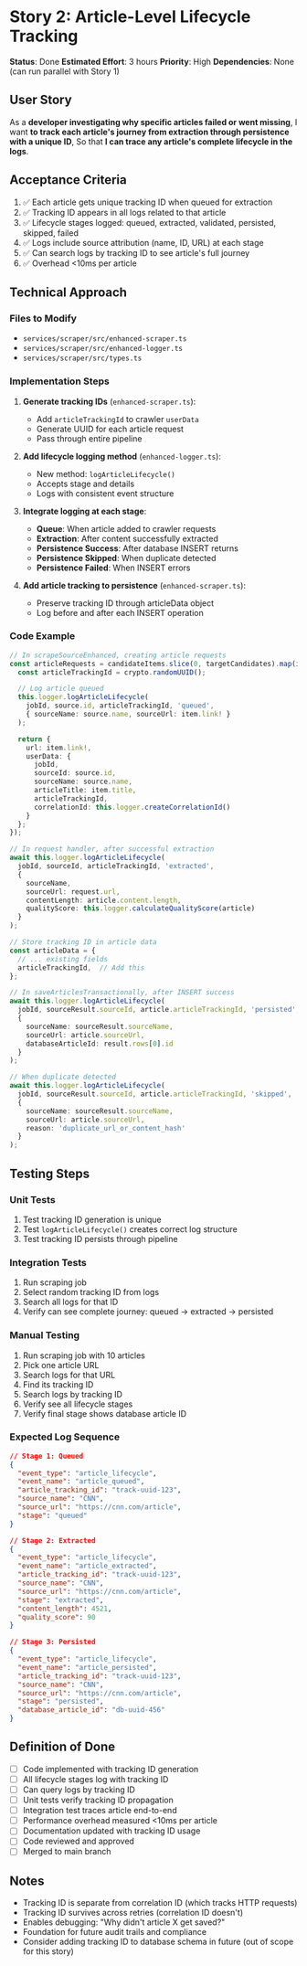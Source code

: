 # Story 2: Article-Level Lifecycle Tracking

**Status**: Done
**Estimated Effort**: 3 hours
**Priority**: High
**Dependencies**: None (can run parallel with Story 1)

## User Story

As a **developer investigating why specific articles failed or went missing**,
I want **to track each article's journey from extraction through persistence with a unique ID**,
So that **I can trace any article's complete lifecycle in the logs**.

## Acceptance Criteria

1. ✅ Each article gets unique tracking ID when queued for extraction
2. ✅ Tracking ID appears in all logs related to that article
3. ✅ Lifecycle stages logged: queued, extracted, validated, persisted, skipped, failed
4. ✅ Logs include source attribution (name, ID, URL) at each stage
5. ✅ Can search logs by tracking ID to see article's full journey
6. ✅ Overhead <10ms per article

## Technical Approach

### Files to Modify
- `services/scraper/src/enhanced-scraper.ts`
- `services/scraper/src/enhanced-logger.ts`
- `services/scraper/src/types.ts`

### Implementation Steps

1. **Generate tracking IDs** (`enhanced-scraper.ts`):
   - Add `articleTrackingId` to crawler `userData`
   - Generate UUID for each article request
   - Pass through entire pipeline

2. **Add lifecycle logging method** (`enhanced-logger.ts`):
   - New method: `logArticleLifecycle()`
   - Accepts stage and details
   - Logs with consistent event structure

3. **Integrate logging at each stage**:
   - **Queue**: When article added to crawler requests
   - **Extraction**: After content successfully extracted
   - **Persistence Success**: After database INSERT returns
   - **Persistence Skipped**: When duplicate detected
   - **Persistence Failed**: When INSERT errors

4. **Add article tracking to persistence** (`enhanced-scraper.ts`):
   - Preserve tracking ID through articleData object
   - Log before and after each INSERT operation

### Code Example

```typescript
// In scrapeSourceEnhanced, creating article requests
const articleRequests = candidateItems.slice(0, targetCandidates).map(item => {
  const articleTrackingId = crypto.randomUUID();

  // Log article queued
  this.logger.logArticleLifecycle(
    jobId, source.id, articleTrackingId, 'queued',
    { sourceName: source.name, sourceUrl: item.link! }
  );

  return {
    url: item.link!,
    userData: {
      jobId,
      sourceId: source.id,
      sourceName: source.name,
      articleTitle: item.title,
      articleTrackingId,
      correlationId: this.logger.createCorrelationId()
    }
  };
});

// In request handler, after successful extraction
await this.logger.logArticleLifecycle(
  jobId, sourceId, articleTrackingId, 'extracted',
  {
    sourceName,
    sourceUrl: request.url,
    contentLength: article.content.length,
    qualityScore: this.logger.calculateQualityScore(article)
  }
);

// Store tracking ID in article data
const articleData = {
  // ... existing fields
  articleTrackingId,  // Add this
};

// In saveArticlesTransactionally, after INSERT success
await this.logger.logArticleLifecycle(
  jobId, sourceResult.sourceId, article.articleTrackingId, 'persisted',
  {
    sourceName: sourceResult.sourceName,
    sourceUrl: article.sourceUrl,
    databaseArticleId: result.rows[0].id
  }
);

// When duplicate detected
await this.logger.logArticleLifecycle(
  jobId, sourceResult.sourceId, article.articleTrackingId, 'skipped',
  {
    sourceName: sourceResult.sourceName,
    sourceUrl: article.sourceUrl,
    reason: 'duplicate_url_or_content_hash'
  }
);
```

## Testing Steps

### Unit Tests
1. Test tracking ID generation is unique
2. Test `logArticleLifecycle()` creates correct log structure
3. Test tracking ID persists through pipeline

### Integration Tests
1. Run scraping job
2. Select random tracking ID from logs
3. Search all logs for that ID
4. Verify can see complete journey: queued → extracted → persisted

### Manual Testing
1. Run scraping job with 10 articles
2. Pick one article URL
3. Search logs for that URL
4. Find its tracking ID
5. Search logs by tracking ID
6. Verify see all lifecycle stages
7. Verify final stage shows database article ID

### Expected Log Sequence

```json
// Stage 1: Queued
{
  "event_type": "article_lifecycle",
  "event_name": "article_queued",
  "article_tracking_id": "track-uuid-123",
  "source_name": "CNN",
  "source_url": "https://cnn.com/article",
  "stage": "queued"
}

// Stage 2: Extracted
{
  "event_type": "article_lifecycle",
  "event_name": "article_extracted",
  "article_tracking_id": "track-uuid-123",
  "source_name": "CNN",
  "source_url": "https://cnn.com/article",
  "stage": "extracted",
  "content_length": 4521,
  "quality_score": 90
}

// Stage 3: Persisted
{
  "event_type": "article_lifecycle",
  "event_name": "article_persisted",
  "article_tracking_id": "track-uuid-123",
  "source_name": "CNN",
  "source_url": "https://cnn.com/article",
  "stage": "persisted",
  "database_article_id": "db-uuid-456"
}
```

## Definition of Done

- [ ] Code implemented with tracking ID generation
- [ ] All lifecycle stages log with tracking ID
- [ ] Can query logs by tracking ID
- [ ] Unit tests verify tracking ID propagation
- [ ] Integration test traces article end-to-end
- [ ] Performance overhead measured <10ms per article
- [ ] Documentation updated with tracking ID usage
- [ ] Code reviewed and approved
- [ ] Merged to main branch

## Notes

- Tracking ID is separate from correlation ID (which tracks HTTP requests)
- Tracking ID survives across retries (correlation ID doesn't)
- Enables debugging: "Why didn't article X get saved?"
- Foundation for future audit trails and compliance
- Consider adding tracking ID to database schema in future (out of scope for this story)
